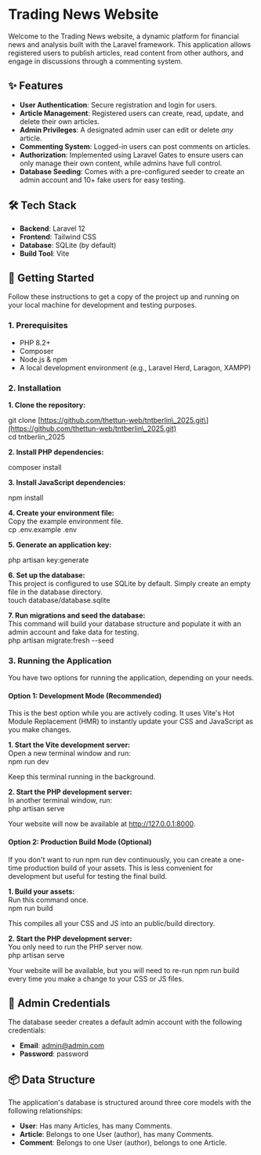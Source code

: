 # **Trading News Website**

Welcome to the Trading News website, a dynamic platform for financial news and analysis built with the Laravel framework. This application allows registered users to publish articles, read content from other authors, and engage in discussions through a commenting system.

## **✨ Features**

* **User Authentication**: Secure registration and login for users.  
* **Article Management**: Registered users can create, read, update, and delete their own articles.  
* **Admin Privileges**: A designated admin user can edit or delete *any* article.  
* **Commenting System**: Logged-in users can post comments on articles.  
* **Authorization**: Implemented using Laravel Gates to ensure users can only manage their own content, while admins have full control.  
* **Database Seeding**: Comes with a pre-configured seeder to create an admin account and 10+ fake users for easy testing.

## **🛠️ Tech Stack**

* **Backend**: Laravel 12  
* **Frontend**: Tailwind CSS  
* **Database**: SQLite (by default)  
* **Build Tool**: Vite

## **🚀 Getting Started**

Follow these instructions to get a copy of the project up and running on your local machine for development and testing purposes.

### **1\. Prerequisites**

* PHP 8.2+  
* Composer  
* Node.js & npm  
* A local development environment (e.g., Laravel Herd, Laragon, XAMPP)

### **2\. Installation**

**1\. Clone the repository:**

git clone \[https://github.com/thettun-web/tntberlin\_2025.git\](https://github.com/thettun-web/tntberlin\_2025.git)  
cd tntberlin\_2025

**2\. Install PHP dependencies:**

composer install

**3\. Install JavaScript dependencies:**

npm install

**4\. Create your environment file:**  
Copy the example environment file.  
cp .env.example .env

**5\. Generate an application key:**

php artisan key:generate

**6\. Set up the database:**  
This project is configured to use SQLite by default. Simply create an empty file in the database directory.  
touch database/database.sqlite

**7\. Run migrations and seed the database:**  
This command will build your database structure and populate it with an admin account and fake data for testing.  
php artisan migrate:fresh \--seed

### **3\. Running the Application**

You have two options for running the application, depending on your needs.

#### **Option 1: Development Mode (Recommended)**

This is the best option while you are actively coding. It uses Vite's Hot Module Replacement (HMR) to instantly update your CSS and JavaScript as you make changes.

**1\. Start the Vite development server:**  
Open a new terminal window and run:  
npm run dev

Keep this terminal running in the background.

**2\. Start the PHP development server:**  
In another terminal window, run:  
php artisan serve

Your website will now be available at http://127.0.0.1:8000.

#### **Option 2: Production Build Mode (Optional)**

If you don't want to run npm run dev continuously, you can create a one-time production build of your assets. This is less convenient for development but useful for testing the final build.

**1\. Build your assets:**  
Run this command once.  
npm run build

This compiles all your CSS and JS into an public/build directory.

**2\. Start the PHP development server:**  
You only need to run the PHP server now.  
php artisan serve

Your website will be available, but you will need to re-run npm run build every time you make a change to your CSS or JS files.

## **🔑 Admin Credentials**

The database seeder creates a default admin account with the following credentials:

* **Email**: admin@admin.com  
* **Password**: password

## **📦 Data Structure**

The application's database is structured around three core models with the following relationships:

* **User**: Has many Articles, has many Comments.  
* **Article**: Belongs to one User (author), has many Comments.  
* **Comment**: Belongs to one User (author), belongs to one Article.